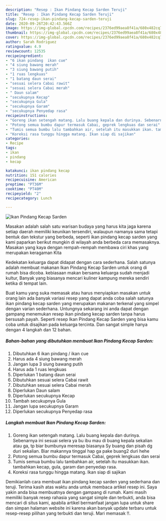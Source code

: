 ```yaml
---
description: "Resep : Ikan Pindang Kecap Sarden Teruji"
title: "Resep : Ikan Pindang Kecap Sarden Teruji"
slug: 724-resep-ikan-pindang-kecap-sarden-teruji
date: 2020-09-26T20:42:43.566Z
image: https://img-global.cpcdn.com/recipes/2376ed99aea8f41a/680x482cq70/ikan-pindang-kecap-sarden-foto-resep-utama.jpg
thumbnail: https://img-global.cpcdn.com/recipes/2376ed99aea8f41a/680x482cq70/ikan-pindang-kecap-sarden-foto-resep-utama.jpg
cover: https://img-global.cpcdn.com/recipes/2376ed99aea8f41a/680x482cq70/ikan-pindang-kecap-sarden-foto-resep-utama.jpg
author: Sarah Rodriguez
ratingvalue: 4.9
reviewcount: 12535
recipeingredient:
- "6 ikan pindang  ikan cue"
- "4 siung bawang merah"
- "3 siung bawang putih"
- "1 ruas lengkuas"
- "1 batang daun serai"
- "sesuai selera Cabai rawit"
- "sesuai selera Cabai merah"
- " Daun salam"
- "secukupnya Kecap"
- "secukupnya Gula"
- "secukupnya Garam"
- "secukupnya Penyedap rasa"
recipeinstructions:
- "Goreng ikan setengah matang. Lalu buang kepala dan durinya. Sebenarnya ini sesuai selera ya bu ibu mau di buang kepala sekalian atau ga, tp biar bumbunya meresap biasanya Sy buang dan pisah dg duri sekalian. Biar makannya tinggal hap ga pake buang2 duri hehe"
- "Potong semua bumbu dapur termasuk Cabai, geprek lengkuas dan serai"
- "Tumis semua bumbu lalu tambahkan air, setelah itu masukkan ikan. tambahkan kecap, gula, garam dan penyedap rasa."
- "Koreksi rasa tunggu hingga matang. Ikan siap di sajikan"
categories:
- Recipe
tags:
- ikan
- pindang
- kecap

katakunci: ikan pindang kecap 
nutrition: 151 calories
recipecuisine: American
preptime: "PT36M"
cooktime: "PT40M"
recipeyield: "2"
recipecategory: Lunch

---
```



![Ikan Pindang Kecap Sarden](https://img-global.cpcdn.com/recipes/2376ed99aea8f41a/680x482cq70/ikan-pindang-kecap-sarden-foto-resep-utama.jpg)

Masakan adalah salah satu warisan budaya yang harus kita jaga karena setiap daerah memiliki keunikan tersendiri, walaupun namanya sama tetapi bentuk dan tekstur yang berbeda, seperti ikan pindang kecap sarden yang kami paparkan berikut mungkin di wilayah anda berbeda cara memasaknya. Masakan yang kaya dengan rempah-rempah membawa ciri khas yang merupakan keragaman Kita

Kedekatan keluarga dapat didapat dengan cara sederhana. Salah satunya adalah membuat makanan Ikan Pindang Kecap Sarden untuk orang di rumah bisa dicoba. kebiasaan makan bersama keluarga sudah menjadi kultur, Banyak yang biasanya mencari kuliner kampung mereka sendiri ketika di tempat lain.



Buat kamu yang suka memasak atau harus menyiapkan masakan untuk orang lain ada banyak variasi resep yang dapat anda coba salah satunya ikan pindang kecap sarden yang merupakan makanan terkenal yang simpel dengan varian sederhana. Untungnya sekarang ini anda dapat dengan gampang menemukan resep ikan pindang kecap sarden tanpa harus bersusah payah.
Seperti resep Ikan Pindang Kecap Sarden yang bisa kamu coba untuk disajikan pada keluarga tercinta. Dan sangat simple hanya dengan 4 langkah dan 12 bahan.


<!--inarticleads1-->

##### Bahan-bahan yang dibutuhkan membuat Ikan Pindang Kecap Sarden:

1. Dibutuhkan 6 ikan pindang / ikan cue
1. Harus ada 4 siung bawang merah
1. Jangan lupa 3 siung bawang putih
1. Harus ada 1 ruas lengkuas
1. Diperlukan 1 batang daun serai
1. Dibutuhkan sesuai selera Cabai rawit
1. Dibutuhkan sesuai selera Cabai merah
1. Diperlukan  Daun salam
1. Diperlukan secukupnya Kecap
1. Tambah secukupnya Gula
1. Jangan lupa secukupnya Garam
1. Diperlukan secukupnya Penyedap rasa




<!--inarticleads2-->

##### Langkah membuat  Ikan Pindang Kecap Sarden:

1. Goreng ikan setengah matang. Lalu buang kepala dan durinya. Sebenarnya ini sesuai selera ya bu ibu mau di buang kepala sekalian atau ga, tp biar bumbunya meresap biasanya Sy buang dan pisah dg duri sekalian. Biar makannya tinggal hap ga pake buang2 duri hehe
1. Potong semua bumbu dapur termasuk Cabai, geprek lengkuas dan serai
1. Tumis semua bumbu lalu tambahkan air, setelah itu masukkan ikan. tambahkan kecap, gula, garam dan penyedap rasa.
1. Koreksi rasa tunggu hingga matang. Ikan siap di sajikan




Demikianlah cara membuat ikan pindang kecap sarden yang sederhana dan teruji. Terima kasih atas waktu anda untuk membaca artikel resep ini. Saya yakin anda bisa membuatnya dengan gampang di rumah. Kami masih memiliki banyak resep rahasia yang sangat simple dan terbukti, anda bisa mencari di situs kami, apabila artikel bermanfaat jangan lupa untuk share dan simpan halaman website ini karena akan banyak update terbaru untuk resep-resep pilihan yang terbukti dan teruji. Mari memasak !!. 
